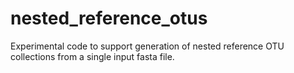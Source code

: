 nested_reference_otus
=====================


Experimental code to support generation of nested reference OTU collections from a single input fasta file.